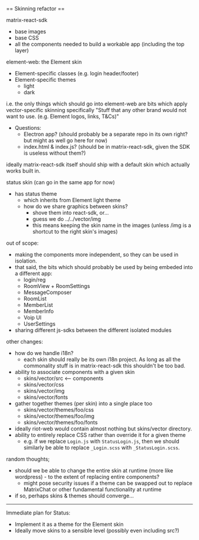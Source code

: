 == Skinning refactor ==

matrix-react-sdk
  - base images
  - base CSS
  - all the components needed to build a workable app (including the top layer)

element-web: the Element skin
  - Element-specific classes (e.g. login header/footer)
  - Element-specific themes
    - light
    - dark

i.e. the only things which should go into element-web are bits which apply vector-specific skinning
specifically "Stuff that any other brand would not want to use. (e.g. Element logos, links, T&Cs)"
 - Questions:
   - Electron app?  (should probably be a separate repo in its own right?  but might as well go here for now)
   - index.html & index.js?  (should be in matrix-react-sdk, given the SDK is useless without them?)

ideally matrix-react-sdk itself should ship with a default skin which actually works built in.

status skin (can go in the same app for now)
  - has status theme
    - which inherits from Element light theme
    - how do we share graphics between skins?
      - shove them into react-sdk, or...
      - guess we do ../../vector/img 
      - this means keeping the skin name in the images (unless /img is a shortcut to the right skin's images)

out of scope:
  - making the components more independent, so they can be used in isolation.
  - that said, the bits which should probably be used by being embeded into a different app:
    - login/reg
    - RoomView + RoomSettings
    - MessageComposer
    - RoomList
    - MemberList
    - MemberInfo
    - Voip UI
    - UserSettings
  - sharing different js-sdks between the different isolated modules

other changes:
  - how do we handle i18n?
    - each skin should really be its own i18n project.  As long as all the commonality stuff is in matrix-react-sdk this shouldn't be too bad.
  - ability to associate components with a given skin
    - skins/vector/src <-- components
    - skins/vector/css
    - skins/vector/img
    - skins/vector/fonts
  - gather together themes (per skin) into a single place too
    - skins/vector/themes/foo/css
    - skins/vector/themes/foo/img
    - skins/vector/themes/foo/fonts
  - ideally riot-web would contain almost nothing but skins/vector directory. 
  - ability to entirely replace CSS rather than override it for a given theme
    - e.g. if we replace `Login.js` with `StatusLogin.js`, then we should similarly be able to replace `_Login.scss` with `_StatusLogin.scss`.

random thoughts;
   - should we be able to change the entire skin at runtime (more like wordpress) - to the extent of replacing entire components?
     - might pose security issues if a theme can be swapped out to replace MatrixChat or other fundamental functionality at runtime
   - if so, perhaps skins & themes should converge...

-----------------

Immediate plan for Status:
 * Implement it as a theme for the Element skin
 * Ideally move skins to a sensible level (possibly even including src?)
